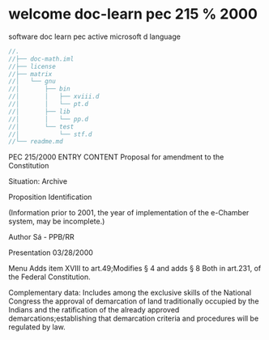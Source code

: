 # welcome doc-learn pec 215 % 2000
software doc learn pec active microsoft d language


```d
//.
//├── doc-math.iml
//├── license
//├── matrix
//│   └── gnu
//│       ├── bin
//│       │   ├── xviii.d
//│       │   └── pt.d
//│       ├── lib
//│       │   └── pp.d
//│       └── test
//│           └── stf.d
//└── readme.md

```

PEC 215/2000 ENTRY CONTENT
Proposal for amendment to the Constitution

Situation: Archive

Proposition Identification

(Information prior to 2001, the year of implementation of the e-Chamber system, may be incomplete.)

Author
Sá - PPB/RR

Presentation
03/28/2000

Menu
Adds item XVIII to art.49;Modifies § 4 and adds § 8 Both in art.231, of the Federal Constitution.

Complementary data:
Includes among the exclusive skills of the National Congress the approval of demarcation of land traditionally occupied by the Indians and the ratification of the already approved demarcations;establishing that demarcation criteria and procedures will be regulated by law.


